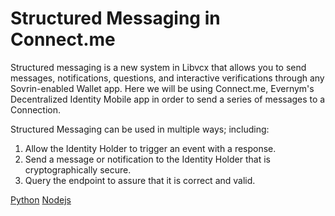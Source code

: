 # Structured Messaging in Connect.me

Structured messaging is a new system in Libvcx that allows you to send
messages, notifications, questions, and interactive verifications through any
Sovrin-enabled Wallet app. Here we will be using Connect.me, Evernym's
Decentralized Identity Mobile app in order to send a series of messages to a
Connection.

Structured Messaging can be used in multiple ways; including:

1. Allow the Identity Holder to trigger an event with a response.
2. Send a message or notification to the Identity Holder that is cryptographically secure.
3. Query the endpoint to assure that it is correct and valid.

[Python](python/)
[Nodejs](nodejs/)

